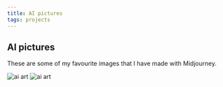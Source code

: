 ```yaml
---
title: AI pictures
tags: projects
---
```


## AI pictures

These are some of my favourite images that I have made with Midjourney.

<img class="hero" src="/img/aiart00001.png" alt="ai art"/> 
<img class="hero" src="/img/aiart00002.png" alt="ai art"/> 